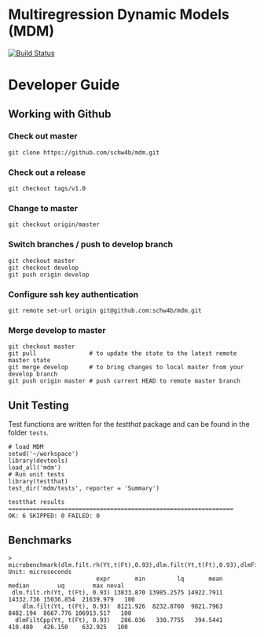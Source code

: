 # Multiregression Dynamic Models (MDM)
[![Build Status](https://travis-ci.org/schw4b/mdm.png?branch=develop)](https://travis-ci.org/schw4b/mdm)

# Developer Guide

## Working with Github

### Check out master
    git clone https://github.com/schw4b/mdm.git
  
### Check out a release
    git checkout tags/v1.0
  
### Change to master
    git checkout origin/master
    
### Switch branches / push to develop branch
    git checkout master
    git checkout develop
    git push origin develop

### Configure ssh key authentication
    git remote set-url origin git@github.com:schw4b/mdm.git
    
### Merge develop to master
    git checkout master
    git pull               # to update the state to the latest remote master state
    git merge develop      # to bring changes to local master from your develop branch
    git push origin master # push current HEAD to remote master branch

## Unit Testing
Test functions are written for the *testthat* package and can be found in the folder `tests`.
    
    # load MDM
    setwd('~/workspace')
    library(devtools)
    load_all('mdm')
    # Run unit tests
    library(testthat)
    test_dir('mdm/tests', reporter = 'Summary')
    
    testthat results ================================================================
    OK: 6 SKIPPED: 0 FAILED: 0
    
## Benchmarks
    > microbenchmark(dlm.filt.rh(Yt,t(Ft),0.93),dlm.filt(Yt,t(Ft),0.93),dlmFiltCpp(Yt,t(Ft),0.93))
    Unit: microseconds
                             expr       min         lq       mean    median        uq        max neval
     dlm.filt.rh(Yt, t(Ft), 0.93) 13833.870 13985.2575 14922.7911 14332.736 15036.854  21639.979   100
        dlm.filt(Yt, t(Ft), 0.93)  8121.926  8232.8760  9821.7963  8482.194  8667.776 106913.517   100
      dlmFiltCpp(Yt, t(Ft), 0.93)   286.036   330.7755   394.5441   410.480   426.150    632.925   100

